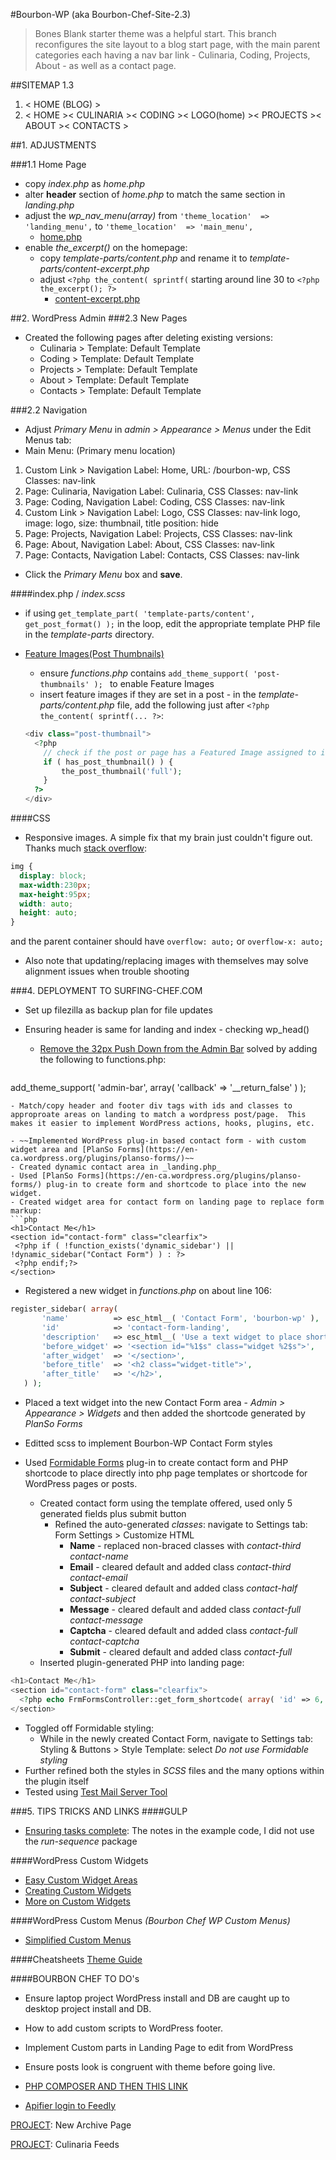 #Bourbon-WP (aka Bourbon-Chef-Site-2.3)
> Bones Blank starter theme was a helpful start. This branch reconfigures the site layout to a blog start page, with the main parent categories each having a nav bar link - Culinaria, Coding, Projects, About - as well as a contact page.

##SITEMAP 1.3
1. < HOME (BLOG) >
2. < HOME >< CULINARIA >< CODING >< LOGO(home) >< PROJECTS >< ABOUT >< CONTACTS >  


##1. ADJUSTMENTS

###1.1 Home Page
- copy _index.php_ as _home.php_
- alter **header** section of _home.php_ to match the same section in _landing.php_
- adjust the _wp_nav_menu(array)_ from `'theme_location'  => 'landing_menu',` to `'theme_location'  => 'main_menu',`
  - [home.php](https://github.com/Surfing-Chef/Bourbon-WP/blob/2.3/home.php)  
- enable _the\_excerpt()_ on the homepage:
  - copy _template-parts/content.php_ and rename it to _template-parts/content-excerpt.php_
  - adjust `<?php the_content( sprintf(` starting around line 30 to `<?php the_excerpt(); ?>`  
    - [content-excerpt.php](https://github.com/Surfing-Chef/Bourbon-WP/blob/2.3/template-parts/content-excerpt.php)   

##2. WordPress Admin
###2.3 New Pages
- Created the following pages after deleting existing versions:
  - Culinaria > Template: Default Template    
  - Coding > Template: Default Template    
  - Projects  > Template: Default Template   
  - About > Template: Default Template    
  - Contacts > Template: Default Template    


###2.2 Navigation
-  Adjust *Primary Menu* in *admin > Appearance > Menus* under the Edit Menus tab:  
  - Main Menu:  (Primary menu location)  
  1. Custom Link > Navigation Label: Home, URL: /bourbon-wp, CSS Classes: nav-link  
  2. Page: Culinaria, Navigation Label: Culinaria, CSS Classes: nav-link  
  3. Page: Coding, Navigation Label: Coding, CSS Classes: nav-link  
  4. Custom Link > Navigation Label: Logo, CSS Classes: nav-link logo, image: logo, size: thumbnail, title position: hide    
  5. Page: Projects, Navigation Label: Projects, CSS Classes: nav-link  
  6. Page: About, Navigation Label: About, CSS Classes: nav-link  
  7. Page: Contacts, Navigation Label: Contacts, CSS Classes: nav-link   
- Click the _Primary Menu_ box and **save**.

####index.php / _index.scss_  
- if using `get_template_part( 'template-parts/content', get_post_format() );` in the loop, edit the appropriate template PHP file in the _template-parts_ directory.  

- [Feature Images(Post Thumbnails)](https://codex.wordpress.org/Post_Thumbnails)  
  - ensure _functions.php_ contains `add_theme_support( 'post-thumbnails' ); ` to enable Feature Images
  - insert feature images if they are set in a post - in the _template-parts/content.php_ file, add the following just after `<?php the_content( sprintf(... ?>`:  
  ```PHP
  <div class="post-thumbnail">
    <?php
      // check if the post or page has a Featured Image assigned to it.
      if ( has_post_thumbnail() ) {
          the_post_thumbnail('full');
      }
    ?>  
  </div>
  ```
####CSS
- Responsive images.  A simple fix that my brain just couldn't figure out.  Thanks much [stack overflow](http://stackoverflow.com/questions/12991351/css-force-image-resize-and-keep-aspect-ratio):
```css
img {
  display: block;
  max-width:230px;
  max-height:95px;
  width: auto;
  height: auto;
}
```
and the parent container should have `overflow: auto;` or `overflow-x: auto;`  

- Also note that updating/replacing images with themselves may solve alignment issues when trouble shooting

###4. DEPLOYMENT TO SURFING-CHEF.COM
- Set up filezilla as backup plan for file updates  

- Ensuring header is same for landing and index - checking wp_head()
  - [Remove the 32px Push Down from the Admin Bar](https://css-tricks.com/snippets/wordpress/remove-the-28px-push-down-from-the-admin-bar/#comment-1588042) solved by adding the following to functions.php:  
  ```php
add_theme_support( 'admin-bar', array( 'callback' => '__return_false' ) );
  ```
  - Match/copy header and footer div tags with ids and classes to approproate areas on landing to match a wordpress post/page.  This makes it easier to implement WordPress actions, hooks, plugins, etc.  

- ~~Implemented WordPress plug-in based contact form - with custom widget area and [PlanSo Forms](https://en-ca.wordpress.org/plugins/planso-forms/)~~
  - Created dynamic contact area in _landing.php_  
  - Used [PlanSo Forms](https://en-ca.wordpress.org/plugins/planso-forms/) plug-in to create form and shortcode to place into the new widget.  
  - Created widget area for contact form on landing page to replace form markup:  
 ```php
 <h1>Contact Me</h1>
 <section id="contact-form" class="clearfix">
   <?php if ( !function_exists('dynamic_sidebar') || !dynamic_sidebar("Contact Form") ) : ?>
   <?php endif;?>
 </section>
 ```  
  - Registered a new widget in _functions.php_ on about line 106:
 ```php
 register_sidebar( array(
		'name'          => esc_html__( 'Contact Form', 'bourbon-wp' ),
		'id'            => 'contact-form-landing',
		'description'   => esc_html__( 'Use a text widget to place shortcode for Contact Form here.', 'bourbon-wp' ),
		'before_widget' => '<section id="%1$s" class="widget %2$s">',
		'after_widget'  => '</section>',
		'before_title'  => '<h2 class="widget-title">',
		'after_title'   => '</h2>',
	) );
 ```
  - Placed a text widget into the new Contact Form area - *Admin > Appearance > Widgets* and then added the shortcode generated by *PlanSo Forms*  
  - Editted scss to implement Bourbon-WP Contact Form styles  

- Used [Formidable Forms](https://en-ca.wordpress.org/plugins/planso-forms/) plug-in to create contact form and PHP shortcode to place directly into php page templates or shortcode for WordPress pages or posts.  
  - Created contact form using the template offered, used only 5 generated fields plus submit button
    - Refined the auto-generated *classes*: navigate to Settings tab: Form Settings > Customize HTML  
      - **Name** - replaced non-braced classes with _contact-third contact-name_  
      - **Email** - cleared default and added class _contact-third contact-email_
      - **Subject** - cleared default and added class _contact-half contact-subject_
      - **Message** - cleared default and added class _contact-full contact-message_  
      - **Captcha** - cleared default and added class _contact-full contact-captcha_  
      - **Submit** - cleared default and added class _contact-full_  
  - Inserted plugin-generated PHP into landing page:  
 ```php
 <h1>Contact Me</h1>
 <section id="contact-form" class="clearfix">
   <?php echo FrmFormsController::get_form_shortcode( array( 'id' => 6, 'title' => false, 'description' => true ) ); ?>
 </section>
 ```   
  - Toggled off Formidable styling:  
    - While in the newly created Contact Form, navigate to Settings tab: Styling & Buttons > Style Template: select _Do not use Formidable styling_
  - Further refined both the styles in *SCSS* files and the many options within the plugin itself  
  - Tested using [Test Mail Server Tool](http://www.toolheap.com/test-mail-server-tool/)  

###5. TIPS TRICKS AND LINKS
####GULP  
+ [Ensuring tasks complete](https://www.npmjs.com/package/run-sequence): The notes in the example code, I did not use the *run-sequence* package  

####WordPress Custom Widgets
+ [Easy Custom Widget Areas](https://buckleupstudios.com/add-a-new-widget-area-to-a-wordpress-theme/)   
+ [Creating Custom Widgets](https://premium.wpmudev.org/blog/create-custom-wordpress-widget)   
+ [More on Custom Widgets](https://www.templatemonster.com/blog/add-widget-areas-to-wordpress-guide/)  

####WordPress Custom Menus _(Bourbon Chef WP Custom Menus)_  
+ [Simplified Custom Menus](https://premium.wpmudev.org/blog/add-menus-to-wordpress/?utm_expid=3606929-97.J2zL7V7mQbSNQDPrXwvBgQ.0&utm_referrer=https%3A%2F%2Fwww.google.ca%2F)  

####Cheatsheets
[Theme Guide](https://premium.wpmudev.org/blog/free-wordpress-themes-ultimate-guide/?utm_expid=3606929-97.J2zL7V7mQbSNQDPrXwvBgQ.0)    

####BOURBON CHEF TO DO's  
- Ensure laptop project WordPress install and DB are caught up to desktop project install and DB.
- How to add custom scripts to WordPress footer.
- Implement Custom parts in Landing Page to edit from WordPress  
- Ensure posts look is congruent with theme before going live.  

- [PHP COMPOSER AND THEN THIS LINK](https://github.com/kbariotis/feedly-api)

- [Apifier login to Feedly](https://www.youtube.com/watch?v=kkHSsSpY2lk)  

[PROJECT](https://www.smashingmagazine.com/2015/04/building-custom-wordpress-archive-page/): New Archive Page  

[PROJECT](https://www.lynda.com/PHP-tutorials/WordPress-Creating-Custom-Plugins-PHP/508212-2.html): Culinaria Feeds  
